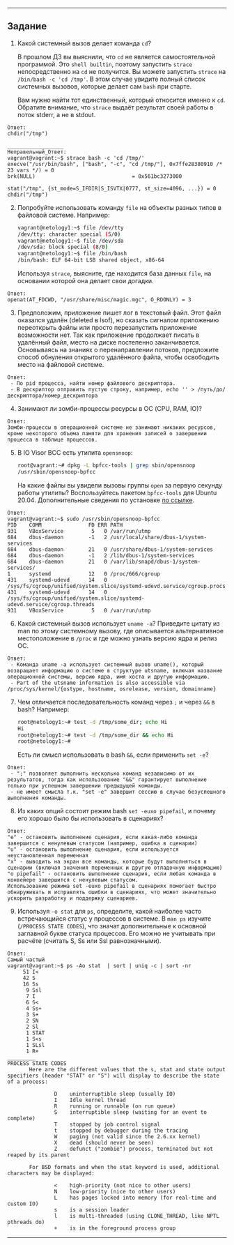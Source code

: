 ------

## Задание

1. Какой системный вызов делает команда `cd`? 

    В прошлом ДЗ вы выяснили, что `cd` не является самостоятельной  программой. Это `shell builtin`, поэтому запустить `strace` непосредственно на `cd` не получится. Вы можете запустить `strace` на `/bin/bash -c 'cd /tmp'`. В этом случае увидите полный список системных вызовов, которые делает сам `bash` при старте. 

    Вам нужно найти тот единственный, который относится именно к `cd`. Обратите внимание, что `strace` выдаёт результат своей работы в поток stderr, а не в stdout.
```
Ответ:
chdir("/tmp")

__________________
Неправельный_Ответ:
vagrant@vagrant:~$ strace bash -c 'cd /tmp/'
execve("/usr/bin/bash", ["bash", "-c", "cd /tmp/"], 0x7ffe28380910 /* 23 vars */) = 0
brk(NULL)                               = 0x561bc3273000

stat("/tmp", {st_mode=S_IFDIR|S_ISVTX|0777, st_size=4096, ...}) = 0
chdir("/tmp")
```

2. Попробуйте использовать команду `file` на объекты разных типов в файловой системе. Например:

    ```bash
    vagrant@netology1:~$ file /dev/tty
    /dev/tty: character special (5/0)
    vagrant@netology1:~$ file /dev/sda
    /dev/sda: block special (8/0)
    vagrant@netology1:~$ file /bin/bash
    /bin/bash: ELF 64-bit LSB shared object, x86-64
    ```
    
    Используя `strace`, выясните, где находится база данных `file`, на основании которой она делает свои догадки.
```
Ответ:
openat(AT_FDCWD, "/usr/share/misc/magic.mgc", O_RDONLY) = 3
```

3. Предположим, приложение пишет лог в текстовый файл. Этот файл оказался удалён (deleted в lsof), но сказать сигналом приложению переоткрыть файлы или просто перезапустить приложение возможности нет. Так как приложение продолжает писать в удалённый файл, место на диске постепенно заканчивается. Основываясь на знаниях о перенаправлении потоков, предложите способ обнуления открытого удалённого файла, чтобы освободить место на файловой системе.
```
Ответ:
 - По pid процесса, найти номер файлового дескриптора.
 - В дескриптор отправить пустую строку, например, echo '' > /путь/до/дескриптора/номер_дескриптора
```

4. Занимают ли зомби-процессы ресурсы в ОС (CPU, RAM, IO)?
```
Ответ:
Зомби-процессы в операционной системе не занимают никаких ресурсов, кроме некоторого объема памяти для хранения записей о завершении процесса в таблице процессов.
```
5. В IO Visor BCC есть утилита `opensnoop`:

    ```bash
    root@vagrant:~# dpkg -L bpfcc-tools | grep sbin/opensnoop
    /usr/sbin/opensnoop-bpfcc
    ```
    
    На какие файлы вы увидели вызовы группы `open` за первую секунду работы утилиты? Воспользуйтесь пакетом `bpfcc-tools` для Ubuntu 20.04. Дополнительные сведения по установке [по ссылке](https://github.com/iovisor/bcc/blob/master/INSTALL.md).
```
Ответ:
vagrant@vagrant:~$ sudo /usr/sbin/opensnoop-bpfcc
PID    COMM               FD ERR PATH
931    VBoxService         5   0 /var/run/utmp
684    dbus-daemon        -1   2 /usr/local/share/dbus-1/system-services
684    dbus-daemon        21   0 /usr/share/dbus-1/system-services
684    dbus-daemon        -1   2 /lib/dbus-1/system-services
684    dbus-daemon        21   0 /var/lib/snapd/dbus-1/system-services/
1      systemd            12   0 /proc/666/cgroup
431    systemd-udevd      14   0 /sys/fs/cgroup/unified/system.slice/systemd-udevd.service/cgroup.procs
431    systemd-udevd      14   0 /sys/fs/cgroup/unified/system.slice/systemd-udevd.service/cgroup.threads
931    VBoxService         5   0 /var/run/utmp

```
6. Какой системный вызов использует `uname -a`? Приведите цитату из man по этому системному вызову, где описывается альтернативное местоположение в `/proc` и где можно узнать версию ядра и релиз ОС.
```
Ответ:
 - Команда uname -a использует системный вызов uname(), который возвращает информацию о системе в структуре utsname, включая название операционной системы, версию ядра, имя хоста и другую информацию.
 - Part of the utsname information is also accessible via /proc/sys/kernel/{ostype, hostname, osrelease, version, domainname}
```
7. Чем отличается последовательность команд через `;` и через `&&` в bash? Например:

    ```bash
    root@netology1:~# test -d /tmp/some_dir; echo Hi
    Hi
    root@netology1:~# test -d /tmp/some_dir && echo Hi
    root@netology1:~#
    ```
    
    Есть ли смысл использовать в bash `&&`, если применить `set -e`?
```
Ответ:
 - ";" позволяет выполнить несколько команд независимо от их результатов, тогда как использование "&&" гарантирует выполнение только при успешном завершении предыдущей команды.
 - не имеет смысла т.к. "set -e" завершит сессию в случае безуспешного выполнения команды.
```
8. Из каких опций состоит режим bash `set -euxo pipefail`, и почему его хорошо было бы использовать в сценариях?
```
Ответ:
"e" - остановить выполнение сценария, если какая-либо команда завершится с ненулевым статусом (например, ошибка в сценарии)
"u" - остановить выполнение сценария, если используется неустановленная переменная
"x" - выводить на экран все команды, которые будут выполняться в сценарии (включая значения переменных и другую отладочную информацию)
"o pipefail" - остановить выполнение сценария, если любая команда в конвейере завершится с ненулевым статусом.
Использование режима set -euxo pipefail в сценариях помогает быстро обнаруживать и исправлять ошибки в сценариях, что может значительно ускорить разработку и поддержку сценариев.
```
9. Используя `-o stat` для `ps`, определите, какой наиболее часто встречающийся статус у процессов в системе. В `man ps` изучите (`/PROCESS STATE CODES`), что значат дополнительные к основной заглавной букве статуса процессов. Его можно не учитывать при расчёте (считать S, Ss или Ssl равнозначными).
```
Ответ:
Самый частый
vagrant@vagrant:~$ ps -Ao stat  | sort | uniq -c | sort -nr
     51 I<
     42 S
     16 Ss
      9 Ssl
      7 I
      6 S<
      4 Ss+
      3 S+
      2 SN
      2 Sl
      1 STAT
      1 S<s
      1 SLsl
      1 R+
_________
PROCESS STATE CODES
       Here are the different values that the s, stat and state output specifiers (header "STAT" or "S") will display to describe the state of a process:

               D    uninterruptible sleep (usually IO)
               I    Idle kernel thread
               R    running or runnable (on run queue)
               S    interruptible sleep (waiting for an event to complete)
               T    stopped by job control signal
               t    stopped by debugger during the tracing
               W    paging (not valid since the 2.6.xx kernel)
               X    dead (should never be seen)
               Z    defunct ("zombie") process, terminated but not reaped by its parent

       For BSD formats and when the stat keyword is used, additional characters may be displayed:

               <    high-priority (not nice to other users)
               N    low-priority (nice to other users)
               L    has pages locked into memory (for real-time and custom IO)
               s    is a session leader
               l    is multi-threaded (using CLONE_THREAD, like NPTL pthreads do)
               +    is in the foreground process group

```
----
